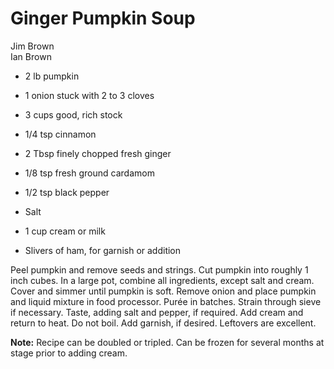 # Ginger Pumpkin Soup

Jim Brown<br/>
Ian Brown

- 2 lb pumpkin
- 1 onion stuck with 2 to 3 cloves
- 3 cups good, rich stock
- 1/4 tsp cinnamon
- 2 Tbsp finely chopped fresh ginger

- 1/8 tsp fresh ground cardamom
- 1/2 tsp black pepper
- Salt
- 1 cup cream or milk
- Slivers of ham, for garnish or addition

Peel pumpkin and remove seeds and strings. Cut pumpkin into roughly 1 inch cubes. In a large pot, combine all ingredients, except salt and cream. Cover and simmer until pumpkin is soft. Remove onion and place pumpkin and liquid mixture in food processor. Purée in batches. Strain through sieve if necessary. Taste, adding salt and pepper, if required.  Add cream and return to heat. Do not boil. Add garnish, if desired.  Leftovers are excellent.

**Note:** Recipe can be doubled or tripled. Can be frozen for several months at stage prior to adding cream.